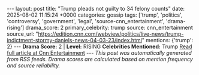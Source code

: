 --- layout: post title: "Trump pleads not guilty to 34 felony counts" date: 2025-08-02 11:15:24 +0000 categories: gossip tags: ['trump', 'politics', 'controversy', 'government', 'legal', 'source-cnn_entertainment', 'drama-rising'] drama_score: 2 primary_celebrity: trump source: cnn_entertainment source_url: "https://edition.cnn.com/webview/politics/live-news/trump-indictment-stormy-daniels-news-04-03-23/index.html" mentions: {'trump': 2} --- **Drama Score:** 2 | **Level:** RISING **Celebrities Mentioned:** Trump [Read full article at Cnn Entertainment](https://edition.cnn.com/webview/politics/live-news/trump-indictment-stormy-daniels-news-04-03-23/index.html) --- *This post was automatically generated from RSS feeds. Drama scores are calculated based on mention frequency and source reliability.*